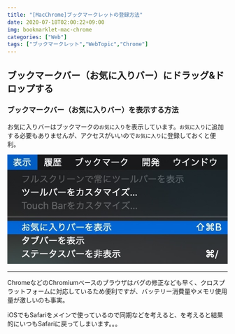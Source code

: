 ```yaml
---
title: "[MacChrome]ブックマークレットの登録方法"
date: 2020-07-18T02:00:22+09:00
img: bookmarklet-mac-chrome
categories: ["Web"]
tags: ["ブックマークレット","WebTopic","Chrome"]
---
```


## ブックマークバー（お気に入りバー）にドラッグ&ドロップする



### ブックマークバー（お気に入りバー）を表示する方法

お気に入りバーはブックマークの`お気に入り`を表示しています。`お気に入り`に追加する必要もありませんが、アクセスがいいので`お気に入り`に登録しておくと便利。

![Safariメニューバー：表示＞お気に入りバーを表示](../../../images/bookmarklet-mac-safari-4.jpg)

***

ChromeなどのChromiumベースのブラウザはバグの修正なども早く、クロスプラットフォームに対応しているため便利ですが、バッテリー消費量やメモリ使用量が激しいのも事実。

iOSでもSafariをメインで使っているので同期などを考えると、を考えると結果的にいつもSafariに戻ってしまいます。。。